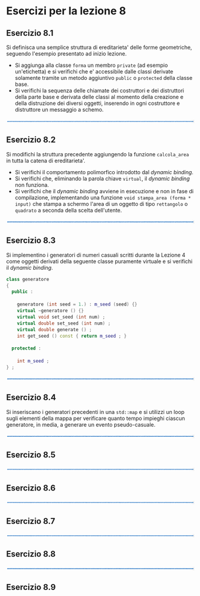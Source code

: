 # Esercizi per la lezione 8

## Esercizio 8.1

Si definisca una semplice struttura di ereditarieta' delle forme geometriche,
seguendo l'esempio presentato ad inizio lezione.
  * Si aggiunga alla classe ```forma``` un membro ```private``` (ad esempio un'etichetta)
    e si verifichi che e' accessibile dalle classi derivate 
    solamente tramite un metodo aggiuntivo ```public``` o ```protected``` della classe base.
  * Si verifichi la sequenza delle chiamate dei costruttori e dei distruttori
    della parte base e derivata delle classi al momento della creazione e della distruzione
    dei diversi oggetti, inserendo in ogni costruttore e distruttore un messaggio a schemo.  

![linea](../immagini/linea.png)

## Esercizio 8.2 

Si modifichi la struttura precedente aggiungendo la funzione ```calcola_area``` 
in tutta la catena di ereditarieta'.
  * Si verifichi il comportamento polimorfico introdotto dal *dynamic binding*.
  * Si verifichi che, eliminando la parola chiave ```virtual```, 
    il *dynamic binding* non funziona.
  * Si verifichi che il *dynamic binding* avviene in esecuzione e non in fase di compilazione,
    implementando una funzione ```void stampa_area (forma * input)```
    che stampa a schermo l'area di un oggetto di tipo ```rettangolo``` 
    o ```quadrato``` a seconda della scelta dell'utente.

![linea](../immagini/linea.png)

## Esercizio 8.3

Si implementino i generatori di numeri casuali scritti durante la Lezione 4
come oggetti derivati della seguente classe puramente virtuale
e si verifichi il *dynamic binding*.
```cpp
class generatore
{
  public :

    generatore (int seed = 1.) : m_seed (seed) {} 
    virtual ~generatore () {} 
    virtual void set_seed (int num) ; 
    virtual double set_seed (int num) ; 
    virtual double generate () ; 
    int get_seed () const { return m_seed ; }

  protected :  

    int m_seed ;
} ;
```
 
![linea](../immagini/linea.png)

## Esercizio 8.4

Si inseriscano i generatori precedenti in una ```std::map``` 
e si utilizzi un loop sugli elementi della mappa
per verificare quanto tempo impieghi ciascun generatore, 
in media,
a generare un evento pseudo-casuale.

![linea](../immagini/linea.png)

## Esercizio 8.5


![linea](../immagini/linea.png)

## Esercizio 8.6


![linea](../immagini/linea.png)

## Esercizio 8.7


![linea](../immagini/linea.png)

## Esercizio 8.8


![linea](../immagini/linea.png)

## Esercizio 8.9
